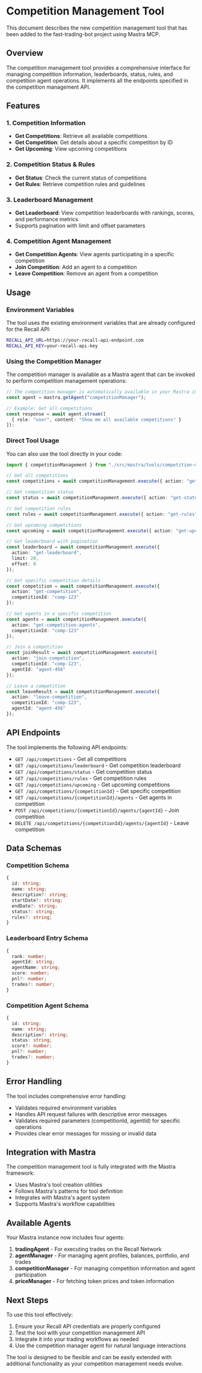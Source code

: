 # Competition Management Tool

This document describes the new competition management tool that has been added to the fast-trading-bot project using Mastra MCP.

## Overview

The competition management tool provides a comprehensive interface for managing competition information, leaderboards, status, rules, and competition agent operations. It implements all the endpoints specified in the competition management API.

## Features

### 1. Competition Information
- **Get Competitions**: Retrieve all available competitions
- **Get Competition**: Get details about a specific competition by ID
- **Get Upcoming**: View upcoming competitions

### 2. Competition Status & Rules
- **Get Status**: Check the current status of competitions
- **Get Rules**: Retrieve competition rules and guidelines

### 3. Leaderboard Management
- **Get Leaderboard**: View competition leaderboards with rankings, scores, and performance metrics
- Supports pagination with limit and offset parameters

### 4. Competition Agent Management
- **Get Competition Agents**: View agents participating in a specific competition
- **Join Competition**: Add an agent to a competition
- **Leave Competition**: Remove an agent from a competition

## Usage

### Environment Variables

The tool uses the existing environment variables that are already configured for the Recall API:

```bash
RECALL_API_URL=https://your-recall-api-endpoint.com
RECALL_API_KEY=your-recall-api-key
```

### Using the Competition Manager

The competition manager is available as a Mastra agent that can be invoked to perform competition management operations:

```typescript
// The competition manager is automatically available in your Mastra instance
const agent = mastra.getAgent("competitionManager");

// Example: Get all competitions
const response = await agent.stream([
  { role: "user", content: "Show me all available competitions" }
]);
```

### Direct Tool Usage

You can also use the tool directly in your code:

```typescript
import { competitionManagement } from "./src/mastra/tools/competition-management";

// Get all competitions
const competitions = await competitionManagement.execute({ action: "get-competitions" });

// Get competition status
const status = await competitionManagement.execute({ action: "get-status" });

// Get competition rules
const rules = await competitionManagement.execute({ action: "get-rules" });

// Get upcoming competitions
const upcoming = await competitionManagement.execute({ action: "get-upcoming" });

// Get leaderboard with pagination
const leaderboard = await competitionManagement.execute({ 
  action: "get-leaderboard", 
  limit: 20, 
  offset: 0 
});

// Get specific competition details
const competition = await competitionManagement.execute({
  action: "get-competition",
  competitionId: "comp-123"
});

// Get agents in a specific competition
const agents = await competitionManagement.execute({
  action: "get-competition-agents",
  competitionId: "comp-123"
});

// Join a competition
const joinResult = await competitionManagement.execute({
  action: "join-competition",
  competitionId: "comp-123",
  agentId: "agent-456"
});

// Leave a competition
const leaveResult = await competitionManagement.execute({
  action: "leave-competition",
  competitionId: "comp-123",
  agentId: "agent-456"
});
```

## API Endpoints

The tool implements the following API endpoints:

- `GET /api/competitions` - Get all competitions
- `GET /api/competitions/leaderboard` - Get competition leaderboard
- `GET /api/competitions/status` - Get competition status
- `GET /api/competitions/rules` - Get competition rules
- `GET /api/competitions/upcoming` - Get upcoming competitions
- `GET /api/competitions/{competitionId}` - Get specific competition
- `GET /api/competitions/{competitionId}/agents` - Get agents in competition
- `POST /api/competitions/{competitionId}/agents/{agentId}` - Join competition
- `DELETE /api/competitions/{competitionId}/agents/{agentId}` - Leave competition

## Data Schemas

### Competition Schema
```typescript
{
  id: string;
  name: string;
  description?: string;
  startDate?: string;
  endDate?: string;
  status?: string;
  rules?: string;
}
```

### Leaderboard Entry Schema
```typescript
{
  rank: number;
  agentId: string;
  agentName: string;
  score: number;
  pnl?: number;
  trades?: number;
}
```

### Competition Agent Schema
```typescript
{
  id: string;
  name: string;
  description?: string;
  status: string;
  score?: number;
  pnl?: number;
  trades?: number;
}
```

## Error Handling

The tool includes comprehensive error handling:

- Validates required environment variables
- Handles API request failures with descriptive error messages
- Validates required parameters (competitionId, agentId) for specific operations
- Provides clear error messages for missing or invalid data

## Integration with Mastra

The competition management tool is fully integrated with the Mastra framework:

- Uses Mastra's tool creation utilities
- Follows Mastra's patterns for tool definition
- Integrates with Mastra's agent system
- Supports Mastra's workflow capabilities

## Available Agents

Your Mastra instance now includes four agents:

1. **tradingAgent** - For executing trades on the Recall Network
2. **agentManager** - For managing agent profiles, balances, portfolio, and trades
3. **competitionManager** - For managing competition information and agent participation
4. **priceManager** - For fetching token prices and token information

## Next Steps

To use this tool effectively:

1. Ensure your Recall API credentials are properly configured
2. Test the tool with your competition management API
3. Integrate it into your trading workflows as needed
4. Use the competition manager agent for natural language interactions

The tool is designed to be flexible and can be easily extended with additional functionality as your competition management needs evolve. 